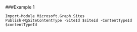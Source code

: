 ###Example 1
```
Import-Module Microsoft.Graph.Sites
Publish-MgSiteContentType -SiteId $siteId -ContentTypeId $contentTypeId
```
